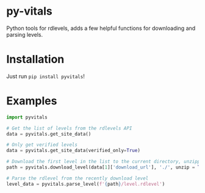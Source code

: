 # py-vitals

Python tools for rdlevels, adds a few helpful functions for downloading and parsing levels.

# Installation

Just run `pip install pyvitals`!

# Examples

```python
import pyvitals

# Get the list of levels from the rdlevels API
data = pyvitals.get_site_data()

# Only get verified levels
data = pyvitals.get_site_data(verified_only=True)

# Download the first level in the list to the current directory, unzipping it in the process
path = pyvitals.download_level(data[1]['download_url'], './', unzip = True)

# Parse the rdlevel from the recently download level
level_data = pyvitals.parse_level(f'{path}/level.rdlevel')
```
